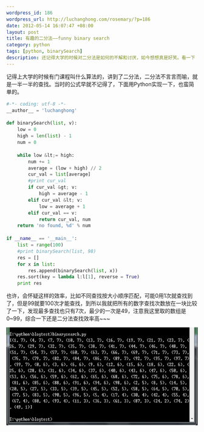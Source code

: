 ```yaml
--- 
wordpress_id: 186
wordpress_url: http://luchanghong.com/rosemary/?p=186
date: 2012-05-14 16:07:47 +08:00
layout: post
title: 有趣的二分法——funny binary search
category: python
tags: [python, binarySearch]
description: 还记得大学的时候对二分法是如何的不解和讨厌，如今想想真是好笑。看一下 python 中的 binarySearch 算法。
---
```

记得上大学的时候有门课程叫什么算法的，讲到了二分法，二分法不言言而喻，就是一半一半的查找。当时的公式早就不记得了，下面用Python实现一下，也蛮简单的。

```python
#-*- coding: utf-8 -*-
__author__ = 'luchanghong'

def binarySearch(list, v):
    low = 0
    high = len(list) - 1
    num = 0

    while low &lt;= high:
        num += 1
        average = (low + high) // 2
        cur_val = list[average]
        #print cur_val
        if cur_val &gt; v:
            high = average - 1
        elif cur_val &lt; v:
            low = average + 1
        elif cur_val == v:
            return cur_val, num
    return 'no found, %d' % num

if __name__ == '__main__':
    list = range(100)
    #print binarySearch(list, 98)
    res = []
    for x in list:
        res.append(binarySearch(list, x))
    res.sort(key = lambda l:l[1], reverse = True)
    print res
```

也许，会怀疑这样的效率，比如不同查找按大小顺序匹配，可能0用1次就查找到了，但是99就要100次才能查找，到所以我就把所有的数字查找次数放在一块比较了一下，发现最多查找也只有7次，最少的一次是49，注意我这里取的数组是0~99，综合一下还是二分法查找效率高~~~

<a href="/upload/2012/05/binary.jpg"><img class="alignnone size-full wp-image-191" title="binary" src="/upload/2012/05/binary.jpg" alt="" width="681" height="258" /></a>
